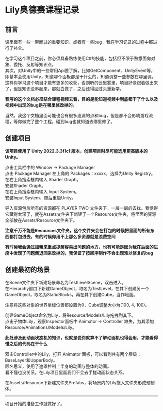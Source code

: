 # Lily奥德赛课程记录

## 前言

课里面有一些一带而过的重要知识，或者有一些bug，我在学习记录的过程中都进行了补全。

在学习这个项目之前，你必须具备熟练使用C#的技能，包括但不限于熟悉面向对象、委托、反射等知识点。\
其次，对Unity中的一些常用Api要了解，比如GetComponent、UnityEvent等，即基本会使用Unity，知道哪个面板都是干什么的，知道调整一些参数在哪里调。\
这样你学习这个项目才能有更多的收获，否则听的云里雾里，项目好像跟着做出来了，但是知识没串起来，那就白做了，之后还得回过头重新学。

**我写的这个文档必须结合课程视频去看，目的是能知道视频中到底都干了什么以及视频中出现的bug是在哪里修改掉的。**

当然，我这个文档里面可能也会有很多遗漏的点和bug，但是都不会影响游戏流程，等你做完了整个工程，碰到bug也就知道去哪里修了。

## 创建项目

**该项目使用了 Unity 2022.3.3f1c1 版本，创建项目时尽可能选用更高版本的Unity。**

点击工具栏中的 Window -> Package Manager\
点击 Package Manager 左上角的 Packages：xxxxx，选择为Unity Registry。\
在右上角搜索框内输入 Shader Graph。\
安装Shader Graph。\
在右上角搜索框内输入 Input System。\
安装Input System，随后重启Unity。

导入资源包后所有的资源都在 PLAYER TWO 文件夹下，一层一层的去找。我觉得它藏得太深了，就在Assets文件夹下新建了一个Resource文件夹，将里面的资源全部放在Assets/Resource文件夹下。

**注意千万不能是Resources文件夹，这个文件夹会在打包的时候把里面的所有东西都打包进去，有的时候你用不上那么多资源就是浪费空间**

**有时候我会通过加粗来重点提醒容易出问题的地方，也有可能是因为我在后面的进度中发现了问题倒退回来改掉的，我保证了按顺序制作不会出现难以修复的bug**

## 创建最初的场景

在Scene文件夹下新建场景命名为TestLevelScene，双击进入。\
在Hierarchy窗口下新建GameObject，取名为TestLevel，在其下创建另一个GameObject，取名为StaticBlocks，再在其下创建Cube，当作地面。

注意将这些对象的世界坐标位置都设置为0，Cube调整大小为(100, 4, 100)。

创建GameObject命名为Lily，将Resource/Models/Lily拖拽到其下。\
点击子物体Lily，观察Inspector面板中 Animator -> Controller 缺失，为其添加Resource/Animations/Models/Lily。

**此处涉及到动画状态机的知识，也就是说你就算不了解动画机也得会用，才能看得懂之后的代码在干什么**

双击Controller中的Lily，打开 Animator 面板，可以看到共有两个层级：BaseLayer和UpperBody。\
顾名思义，使用了遮罩控制上半身的动画与整体的动画。\
看不懂也没关系，在Lily项目里面我们不会去手搓动画状态关系。

在Assets/Resource下新建文件夹Prefabs，将场景内的Lily拖入文件夹形成预制体。

---

项目开始的准备工作就做好了。